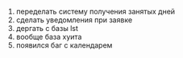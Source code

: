 1) переделать систему получения занятых дней 
2) сделать уведомления при заявке 
3) дергать с базы lst
4) вообще база хуита 
5) появился баг с календарем


